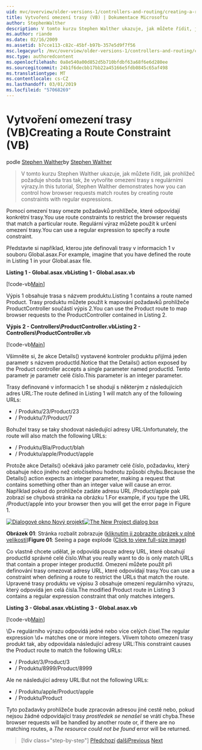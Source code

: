 ```yaml
---
uid: mvc/overview/older-versions-1/controllers-and-routing/creating-a-route-constraint-vb
title: Vytvoření omezení trasy (VB) | Dokumentace Microsoftu
author: StephenWalther
description: V tomto kurzu Stephen Walther ukazuje, jak můžete řídit, jak prohlížeč požaduje shoda tras tak, že vytvoříte omezení trasy s regulárními výrazy.
ms.author: riande
ms.date: 02/16/2009
ms.assetid: b7cce113-c82c-45bf-b97b-357e5d9f7f56
msc.legacyurl: /mvc/overview/older-versions-1/controllers-and-routing/creating-a-route-constraint-vb
msc.type: authoredcontent
ms.openlocfilehash: 0a8e540a00d852d5b710bfdbf63a68f6e6d280ee
ms.sourcegitcommit: 24b1f6decbb17bb22a45166e5fdb0845c65af498
ms.translationtype: MT
ms.contentlocale: cs-CZ
ms.lasthandoff: 03/01/2019
ms.locfileid: "57068269"
---
```

<a name="creating-a-route-constraint-vb"></a><span data-ttu-id="43dea-103">Vytvoření omezení trasy (VB)</span><span class="sxs-lookup"><span data-stu-id="43dea-103">Creating a Route Constraint (VB)</span></span>
====================
<span data-ttu-id="43dea-104">podle [Stephen Walther](https://github.com/StephenWalther)</span><span class="sxs-lookup"><span data-stu-id="43dea-104">by [Stephen Walther](https://github.com/StephenWalther)</span></span>

> <span data-ttu-id="43dea-105">V tomto kurzu Stephen Walther ukazuje, jak můžete řídit, jak prohlížeč požaduje shoda tras tak, že vytvoříte omezení trasy s regulárními výrazy.</span><span class="sxs-lookup"><span data-stu-id="43dea-105">In this tutorial, Stephen Walther demonstrates how you can control how browser requests match routes by creating route constraints with regular expressions.</span></span>


<span data-ttu-id="43dea-106">Pomocí omezení trasy omezte požadavků prohlížeče, které odpovídají konkrétní trasy.</span><span class="sxs-lookup"><span data-stu-id="43dea-106">You use route constraints to restrict the browser requests that match a particular route.</span></span> <span data-ttu-id="43dea-107">Regulární výraz můžete použít k určení omezení trasy.</span><span class="sxs-lookup"><span data-stu-id="43dea-107">You can use a regular expression to specify a route constraint.</span></span>

<span data-ttu-id="43dea-108">Představte si například, kterou jste definovali trasy v informacích 1 v souboru Global.asax.</span><span class="sxs-lookup"><span data-stu-id="43dea-108">For example, imagine that you have defined the route in Listing 1 in your Global.asax file.</span></span>

<span data-ttu-id="43dea-109">**Listing 1 - Global.asax.vb**</span><span class="sxs-lookup"><span data-stu-id="43dea-109">**Listing 1 - Global.asax.vb**</span></span>

[!code-vb[Main](creating-a-route-constraint-vb/samples/sample1.vb)]

<span data-ttu-id="43dea-110">Výpis 1 obsahuje trasa s názvem produktu.</span><span class="sxs-lookup"><span data-stu-id="43dea-110">Listing 1 contains a route named Product.</span></span> <span data-ttu-id="43dea-111">Trasy produktu můžete použít k mapování požadavků prohlížeče ProductController součástí výpis 2.</span><span class="sxs-lookup"><span data-stu-id="43dea-111">You can use the Product route to map browser requests to the ProductController contained in Listing 2.</span></span>

<span data-ttu-id="43dea-112">**Výpis 2 - Controllers\ProductController.vb**</span><span class="sxs-lookup"><span data-stu-id="43dea-112">**Listing 2 - Controllers\ProductController.vb**</span></span>

[!code-vb[Main](creating-a-route-constraint-vb/samples/sample2.vb)]

<span data-ttu-id="43dea-113">Všimněte si, že akce Details() vystavené kontroler produktu přijímá jeden parametr s názvem productId.</span><span class="sxs-lookup"><span data-stu-id="43dea-113">Notice that the Details() action exposed by the Product controller accepts a single parameter named productId.</span></span> <span data-ttu-id="43dea-114">Tento parametr je parametr celé číslo.</span><span class="sxs-lookup"><span data-stu-id="43dea-114">This parameter is an integer parameter.</span></span>

<span data-ttu-id="43dea-115">Trasy definované v informacích 1 se shodují s některým z následujících adres URL:</span><span class="sxs-lookup"><span data-stu-id="43dea-115">The route defined in Listing 1 will match any of the following URLs:</span></span>

- <span data-ttu-id="43dea-116">/ Produktu/23</span><span class="sxs-lookup"><span data-stu-id="43dea-116">/Product/23</span></span>
- <span data-ttu-id="43dea-117">/ Produktu/7</span><span class="sxs-lookup"><span data-stu-id="43dea-117">/Product/7</span></span>

<span data-ttu-id="43dea-118">Bohužel trasy se taky shodovat následující adresy URL:</span><span class="sxs-lookup"><span data-stu-id="43dea-118">Unfortunately, the route will also match the following URLs:</span></span>

- <span data-ttu-id="43dea-119">/ Produktu/Bla</span><span class="sxs-lookup"><span data-stu-id="43dea-119">/Product/blah</span></span>
- <span data-ttu-id="43dea-120">/ Produktu/apple</span><span class="sxs-lookup"><span data-stu-id="43dea-120">/Product/apple</span></span>

<span data-ttu-id="43dea-121">Protože akce Details() očekává jako parametr celé číslo, požadavku, který obsahuje něco jiného než celočíselnou hodnotu způsobí chybu.</span><span class="sxs-lookup"><span data-stu-id="43dea-121">Because the Details() action expects an integer parameter, making a request that contains something other than an integer value will cause an error.</span></span> <span data-ttu-id="43dea-122">Například pokud do prohlížeče zadáte adresu URL /Product/apple pak zobrazí se chybová stránka na obrázku 1.</span><span class="sxs-lookup"><span data-stu-id="43dea-122">For example, if you type the URL /Product/apple into your browser then you will get the error page in Figure 1.</span></span>


<span data-ttu-id="43dea-123">[![Dialogové okno Nový projekt](creating-a-route-constraint-vb/_static/image1.jpg)](creating-a-route-constraint-vb/_static/image1.png)</span><span class="sxs-lookup"><span data-stu-id="43dea-123">[![The New Project dialog box](creating-a-route-constraint-vb/_static/image1.jpg)](creating-a-route-constraint-vb/_static/image1.png)</span></span>

<span data-ttu-id="43dea-124">**Obrázek 01**: Stránka rozbalit zobrazuje ([kliknutím ji zobrazíte obrázek v plné velikosti](creating-a-route-constraint-vb/_static/image2.png))</span><span class="sxs-lookup"><span data-stu-id="43dea-124">**Figure 01**: Seeing a page explode ([Click to view full-size image](creating-a-route-constraint-vb/_static/image2.png))</span></span>


<span data-ttu-id="43dea-125">Co vlastně chcete udělat, je odpovídá pouze adresy URL, které obsahují productId správné celé číslo.</span><span class="sxs-lookup"><span data-stu-id="43dea-125">What you really want to do is only match URLs that contain a proper integer productId.</span></span> <span data-ttu-id="43dea-126">Omezení můžete použít při definování trasy omezovat adresy URL, které odpovídají trasy.</span><span class="sxs-lookup"><span data-stu-id="43dea-126">You can use a constraint when defining a route to restrict the URLs that match the route.</span></span> <span data-ttu-id="43dea-127">Upravené trasy produktu ve výpisu 3 obsahuje omezení regulárního výrazu, který odpovídá jen celá čísla.</span><span class="sxs-lookup"><span data-stu-id="43dea-127">The modified Product route in Listing 3 contains a regular expression constraint that only matches integers.</span></span>

<span data-ttu-id="43dea-128">**Listing 3 - Global.asax.vb**</span><span class="sxs-lookup"><span data-stu-id="43dea-128">**Listing 3 - Global.asax.vb**</span></span>

[!code-vb[Main](creating-a-route-constraint-vb/samples/sample3.vb)]

<span data-ttu-id="43dea-129">\D+ regulárního výrazu odpovídá jedné nebo více celých čísel.</span><span class="sxs-lookup"><span data-stu-id="43dea-129">The regular expression \d+ matches one or more integers.</span></span> <span data-ttu-id="43dea-130">Vlivem tohoto omezení trasy produkt tak, aby odpovídala následující adresy URL:</span><span class="sxs-lookup"><span data-stu-id="43dea-130">This constraint causes the Product route to match the following URLs:</span></span>

- <span data-ttu-id="43dea-131">/ Produkt/3</span><span class="sxs-lookup"><span data-stu-id="43dea-131">/Product/3</span></span>
- <span data-ttu-id="43dea-132">/ Produktu/8999</span><span class="sxs-lookup"><span data-stu-id="43dea-132">/Product/8999</span></span>

<span data-ttu-id="43dea-133">Ale ne následující adresy URL:</span><span class="sxs-lookup"><span data-stu-id="43dea-133">But not the following URLs:</span></span>

- <span data-ttu-id="43dea-134">/ Produktu/apple</span><span class="sxs-lookup"><span data-stu-id="43dea-134">/Product/apple</span></span>
- <span data-ttu-id="43dea-135">/ Produktu</span><span class="sxs-lookup"><span data-stu-id="43dea-135">/Product</span></span>

<span data-ttu-id="43dea-136">Tyto požadavky prohlížeče bude zpracován adresou jiné cestě nebo, pokud nejsou žádné odpovídající trasy *prostředek se nenašel* se vrátí chyba.</span><span class="sxs-lookup"><span data-stu-id="43dea-136">These browser requests will be handled by another route or, if there are no matching routes, a *The resource could not be found* error will be returned.</span></span>

> [!div class="step-by-step"]
> <span data-ttu-id="43dea-137">[Předchozí](creating-custom-routes-vb.md)
> [další](creating-a-custom-route-constraint-vb.md)</span><span class="sxs-lookup"><span data-stu-id="43dea-137">[Previous](creating-custom-routes-vb.md)
[Next](creating-a-custom-route-constraint-vb.md)</span></span>

